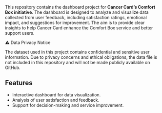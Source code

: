 This repository contains the dashboard project for **Cancer Card’s Comfort Box initiative**. The dashboard is designed to analyze and visualize data collected from user feedback, including satisfaction ratings, emotional impact, and suggestions for improvement. The aim is to provide clear insights to help Cancer Card enhance the Comfort Box service and better support users.

 ⚠️ Data Privacy Notice

The dataset used in this project contains confidential and sensitive user information. Due to privacy concerns and ethical obligations, the data file is not included in this repository and will not be made publicly available on GitHub.  

## Features

- Interactive dashboard for data visualization.  
- Analysis of user satisfaction and feedback.  
- Support for decision-making and service improvement.  

